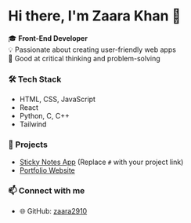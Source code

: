 
# Hi there, I'm Zaara Khan 👋

🎓 **Front-End Developer**  
💡 Passionate about creating user-friendly web apps  
🧠 Good at critical thinking and problem-solving

### 🛠️ Tech Stack
- HTML, CSS, JavaScript  
- React  
- Python, C, C++
- Tailwind 

### 🚀 Projects
- [Sticky Notes App](#) (Replace `#` with your project link)
- [Portfolio Website](https://dazzling-lily-a4f196.netlify.app/)

### 📫 Connect with me
- 🌐 GitHub: [zaara2910](https://github.com/zaara2910)
<!--
**zaara2910/zaara2910** is a ✨ _special_ ✨ repository because its `README.md` (this file) appears on your GitHub profile.

Here are some ideas to get you started:

- 🔭 I’m currently working on ...
- 🌱 I’m currently learning ...
- 👯 I’m looking to collaborate on ...
- 🤔 I’m looking for help with ...
- 💬 Ask me about ...
- 📫 How to reach me: ...
- 😄 Pronouns: ...
- ⚡ Fun fact: ...
-->
